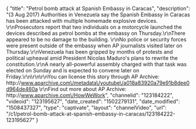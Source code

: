 {
    "title": "Petrol bomb attack at Spanish Embassy in Caracas",
    "description": "(3 Aug 2017) Authorities in Venezuela say the Spanish Embassy in Caracas has been attacked with multiple homemade explosive devices. \r\nProsecutors report that two individuals on a motorcycle launched the devices described as petrol bombs at the embassy on Thursday.\r\nThere appeared to be no damage to the building. \r\nNo police or security forces were present outside of the embassy when AP journalists visited later on Thursday.\r\nVenezuela has been gripped by months of protests and political upheaval amid President Nicolas Maduro's plans to rewrite the constitution.\r\nA nearly all-powerful assembly charged with that task was elected on Sunday and is expected to convene later on Friday.\r\n\r\n\r\nYou can license this story through AP Archive: http:\/\/www.aparchive.com\/metadata\/youtube\/a018a83920a79e91b8dee0d964de460a \r\nFind out more about AP Archive: http:\/\/www.aparchive.com\/HowWeWork",
    "channelid": "123184222",
    "videoid": "123195627",
    "date_created": "1502279131",
    "date_modified": "1508437327",
    "type": "captivate",
    "layout": "channelVideo",
    "url": "\/c1\/petrol-bomb-attack-at-spanish-embassy-in-caracas\/123184222-123195627"
}